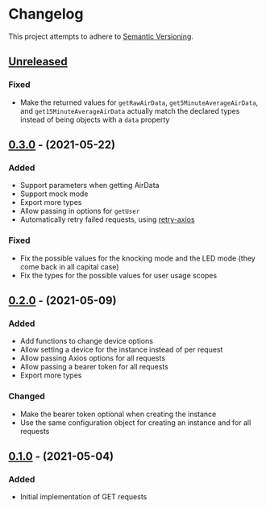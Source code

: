 # Changelog

This project attempts to adhere to [Semantic Versioning](http://semver.org).

## [Unreleased]

### Fixed

- Make the returned values for `getRawAirData`, `get5MinuteAverageAirData`, and
  `get15MinuteAverageAirData` actually match the declared types instead of
  being objects with a `data` property

## [0.3.0] - (2021-05-22)

### Added

- Support parameters when getting AirData
- Support mock mode
- Export more types
- Allow passing in options for `getUser`
- Automatically retry failed requests, using
  [retry-axios](https://github.com/JustinBeckwith/retry-axios)

### Fixed

- Fix the possible values for the knocking mode and the LED mode (they come back
  in all capital case)
- Fix the types for the possible values for user usage scopes

## [0.2.0] - (2021-05-09)

### Added

- Add functions to change device options
- Allow setting a device for the instance instead of per request
- Allow passing Axios options for all requests
- Allow passing a bearer token for all requests
- Export more types

### Changed

- Make the bearer token optional when creating the instance
- Use the same configuration object for creating an instance and for all
  requests

## [0.1.0] - (2021-05-04)

### Added

- Initial implementation of GET requests

[unreleased]: https://github.com/dguo/awair-js/compare/v0.3.0...HEAD
[0.3.0]: https://github.com/dguo/awair-js/compare/v0.2.0...v0.3.0
[0.2.0]: https://github.com/dguo/awair-js/compare/v0.1.0...v0.2.0
[0.1.0]: https://github.com/dguo/awair-js/releases/tag/v0.1.0
